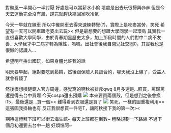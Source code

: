 對颱風一半開心一半討厭
好處是可以當薪水小偷
壞處是出去玩很掃興@@
但是今天去運動完全沒有風，跑完就趕快縮回家吹冷氣

今天一早就在練車
所以中餐開車去得來速練轉彎(?)，實際上是吃麥當勞，笑死
希望有一天可以開車跟老婆出去玩><
但是最想要的想跟大學同學一起環島
其實我一直很喜歡大學同學，由於青春期黑歷史太多，加上那段時間的人們對中二病不友善...大學我才中二病才轉為隱性，嗚嗚。出社會後我自閉兒社交圈0，其實我也是很懶的認識人...

希望明年拚出國玩，如果身體允許我的話

明天要早起，絕對要吃到鬆餅，然後跟保險人員談合約，哪天我沒上線了，受益人就會有錢了

然後很想噴鏈鋸人官方周邊，感覺窩的啊秋被排斥qwq
8月多還是...照買，罵歸罵還是得去台中買爆
今天cospa還出預購
![](https://cdn.jsdelivr.net/gh/photohost/picx-images-hosting@master/hostassimage.7pbv0i9ee.jpg)
本來要買兩個殼，但是想到之後會換i15，最後還是...買一個><
難得看到衣服還是買了
![](https://cdn.jsdelivr.net/gh/photohost/picx-images-hosting@master/hostassimage.6ikbsw7nsr.jpg)
笑死，一樣的圖重複利用==
這張圖我掛軸也有
反正我很想買一件宅T，讓阿秋接下我的第一次><

期待這禮拜下班可以衝去海生館~
每天上班都在倒數~
粗略規劃一下路線
不過下個月初還要去台中一趟
好煩惱阿~

<!-- ##{"timestamp":1690247892}## -->